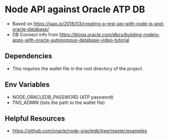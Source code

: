 # Node API against Oracle ATP DB

- Based on https://jsao.io/2018/03/creating-a-rest-api-with-node-js-and-oracle-database/
- DB Connect info from https://blogs.oracle.com/dbcs/building-nodejs-apps-with-oracle-autonomous-database-video-tutorial

## Dependencies

- This requires the wallet file in the root directory of the project.

## Env Variables

- NODE_ORACLEDB_PASSWORD (ATP password)
- TNS_ADMIN (lists the path to the wallet file)

## Helpful Resources

- https://github.com/oracle/node-oracledb/tree/master/examples
